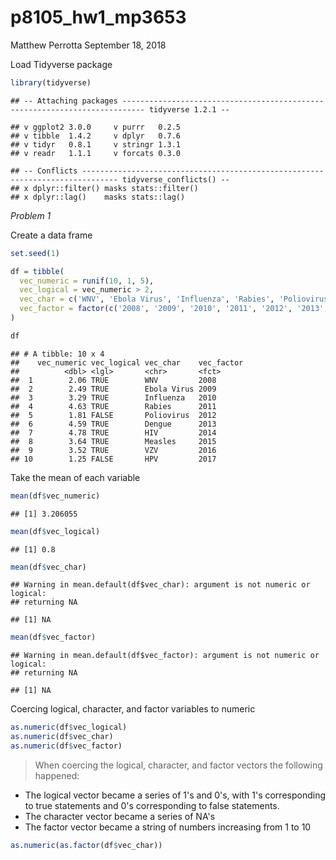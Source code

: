 p8105\_hw1\_mp3653
================
Matthew Perrotta
September 18, 2018

Load Tidyverse package

``` r
library(tidyverse)
```

    ## -- Attaching packages --------------------------------------------------------------------------- tidyverse 1.2.1 --

    ## v ggplot2 3.0.0     v purrr   0.2.5
    ## v tibble  1.4.2     v dplyr   0.7.6
    ## v tidyr   0.8.1     v stringr 1.3.1
    ## v readr   1.1.1     v forcats 0.3.0

    ## -- Conflicts ------------------------------------------------------------------------------ tidyverse_conflicts() --
    ## x dplyr::filter() masks stats::filter()
    ## x dplyr::lag()    masks stats::lag()

*Problem 1*

Create a data frame

``` r
set.seed(1)

df = tibble(
  vec_numeric = runif(10, 1, 5),
  vec_logical = vec_numeric > 2,
  vec_char = c('WNV', 'Ebola Virus', 'Influenza', 'Rabies', 'Poliovirus', 'Dengue', 'HIV', 'Measles', 'VZV', 'HPV'),
  vec_factor = factor(c('2008', '2009', '2010', '2011', '2012', '2013', '2014', '2015', '2016', '2017'))
)

df
```

    ## # A tibble: 10 x 4
    ##    vec_numeric vec_logical vec_char    vec_factor
    ##          <dbl> <lgl>       <chr>       <fct>     
    ##  1        2.06 TRUE        WNV         2008      
    ##  2        2.49 TRUE        Ebola Virus 2009      
    ##  3        3.29 TRUE        Influenza   2010      
    ##  4        4.63 TRUE        Rabies      2011      
    ##  5        1.81 FALSE       Poliovirus  2012      
    ##  6        4.59 TRUE        Dengue      2013      
    ##  7        4.78 TRUE        HIV         2014      
    ##  8        3.64 TRUE        Measles     2015      
    ##  9        3.52 TRUE        VZV         2016      
    ## 10        1.25 FALSE       HPV         2017

Take the mean of each variable

``` r
mean(df$vec_numeric)
```

    ## [1] 3.206055

``` r
mean(df$vec_logical)
```

    ## [1] 0.8

``` r
mean(df$vec_char)
```

    ## Warning in mean.default(df$vec_char): argument is not numeric or logical:
    ## returning NA

    ## [1] NA

``` r
mean(df$vec_factor)
```

    ## Warning in mean.default(df$vec_factor): argument is not numeric or logical:
    ## returning NA

    ## [1] NA

Coercing logical, character, and factor variables to numeric

``` r
as.numeric(df$vec_logical)
as.numeric(df$vec_char)
as.numeric(df$vec_factor)
```

> When coercing the logical, character, and factor vectors the following happened:

-   The logical vector became a series of 1's and 0's, with 1's corresponding to true statements and 0's corresponding to false statements.
-   The character vector became a series of NA's
-   The factor vector became a string of numbers increasing from 1 to 10

``` r
as.numeric(as.factor(df$vec_char))
```
